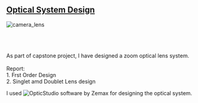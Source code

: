 ## [Optical System Design](https://www.coursera.org/learn/first-order-optical-system-design)
![camera_lens](https://user-images.githubusercontent.com/28349806/133292243-aab22165-0b88-49d3-95b7-c671ee14e0cc.gif)


<br />
<br />
<br />
As part of capstone project, I have designed a zoom optical lens system.<br />
<br />
Report:<br />
1. Frst Order Design<br />
2. Singlet amd Doublet Lens design <br />

I used ![OpticStudio](https://www.zemax.com/pages/opticstudio) software by Zemax for designing the optical system.
